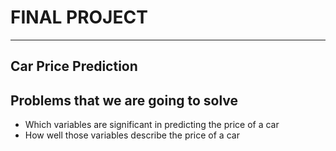 # FINAL PROJECT
---
## Car Price Prediction

## Problems that we are going to solve
- Which variables are significant in predicting the price of a car
- How well those variables describe the price of a car
